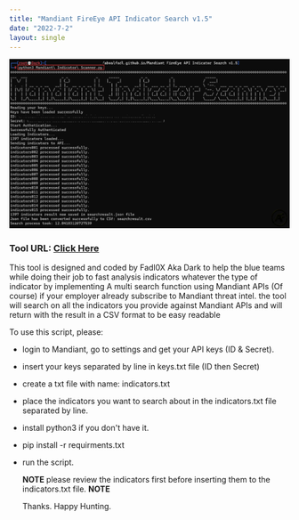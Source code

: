 ```yaml
---
title: "Mandiant FireEye API Indicator Search v1.5"
date: "2022-7-2"
layout: single
---
```



![](https://raw.githubusercontent.com/Aboalfadl/aboalfadl.github.io/main/MISTool.png)

### Tool URL: [Click Here](https://github.com/Aboalfadl/aboalfadl.github.io/releases/download/MandiantScannerPython/Mandiant.FireEye.API.Indicator.Search.v1.5.zip)

This tool is designed and coded by Fadl0X Aka Dark to help the blue teams while doing their job to fast analysis indicators whatever the type of indicator by implementing A multi search function using Mandiant APIs (Of course) if your employer already subscribe to Mandiant threat intel. the tool will search on all the indicators you provide against Mandiant APIs and will return with the result in a CSV format to be easy readable


To use this script, please:

- login to Mandiant, go to settings and get your API keys (ID & Secret).

- insert your keys separated by line in keys.txt file (ID then Secret)

- create a txt file with name: indicators.txt

- place the indicators you want to search about in the indicators.txt file separated by line.

- install python3 if you don't have it.

- pip install -r requirments.txt

- run the script.
  	
  **NOTE** please review the indicators first before inserting them to the indicators.txt file. **NOTE**
  	
  Thanks. Happy Hunting.

